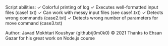 Script abilities:
✓ Colorful printing of log
✓ Executes well-formatted input files (case1.txt)
✓ Can work with messy input files (see case1.txt)
✓ Detects wrong commands (case2.txt)
✓ Detects wrong number of parameters for move command (case3.txt)

Author: Javad Mokhtari Koushyar (github/j0m0k0) &copy; 2021
Thanks to Ehsan Gazar for his great work on Node.js course


